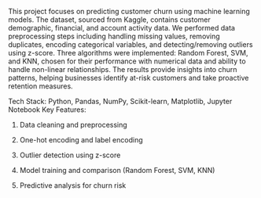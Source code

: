 This project focuses on predicting customer churn using machine learning models. The dataset, sourced from Kaggle, contains customer demographic, financial, and account activity data.
We performed data preprocessing steps including handling missing values, removing duplicates, encoding categorical variables, and detecting/removing outliers using z-score.
Three algorithms were implemented: Random Forest, SVM, and KNN, chosen for their performance with numerical data and ability to handle non-linear relationships.
The results provide insights into churn patterns, helping businesses identify at-risk customers and take proactive retention measures.

Tech Stack: Python, Pandas, NumPy, Scikit-learn, Matplotlib, Jupyter Notebook
Key Features:

1) Data cleaning and preprocessing

2) One-hot encoding and label encoding

3) Outlier detection using z-score

4) Model training and comparison (Random Forest, SVM, KNN)

5) Predictive analysis for churn risk

